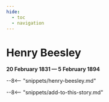 ```yaml
---
hide:
  - toc
  - navigation 
---
```


# Henry Beesley

**20 February 1831 — 5 February 1894**

--8<-- "snippets/henry-beesley.md"

<!--
### Headstone

![George Prentice headstome](../assets/george-prentice-jnr-headstone.jpg){ width="32%" }

### Inscription

> RIP <br>

-->

--8<-- "snippets/add-to-this-story.md"